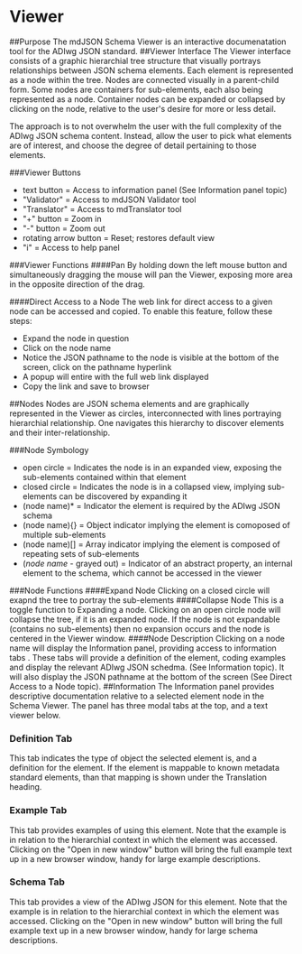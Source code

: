 # Viewer
##Purpose
The mdJSON Schema Viewer is an interactive documenatation tool for the ADIwg JSON standard.
##Viewer Interface
The Viewer interface consists of a graphic hierarchial tree structure that visually portrays relationships between JSON schema elements. Each element is represented as a node within the tree. Nodes are connected visually in a parent-child form. Some nodes are containers for sub-elements, each also being represented as a node. Container nodes can be expanded or collapsed by clicking on the node, relative to the user's desire for more or less detail.

The approach is to not overwhelm the user with the full complexity of the ADIwg JSON schema content. Instead, allow the user to pick what elements are of interest, and choose the degree of detail pertaining to those elements.

###Viewer Buttons

+ text button = Access to information panel (See Information panel topic)
+ "Validator" = Access to mdJSON Validator tool
+ "Translator" = Access to mdTranslator tool
+ "+" button = Zoom in
+ "-" button = Zoom out
+ rotating arrow button = Reset; restores default view
+ "i" = Access to help panel

###Viewer Functions
####Pan
By holding down the left mouse button and simultaneously dragging the mouse will pan the Viewer, exposing more area in the opposite direction of the drag.

####Direct Access to a Node
The web link for direct access to a given node can be accessed and copied. To enable this feature, follow these steps:
+ Expand the node in question
+ Click on the node name
+ Notice the JSON pathname to the node is visible at the bottom of the screen, click on the pathname hyperlink
+ A popup will entire with the full web link displayed
+ Copy the link and save to browser

##Nodes
Nodes are JSON schema elements and are graphically represented in the Viewer as circles, interconnected with lines portraying hierarchial relationship. One navigates this hierarchy to discover elements and their inter-relationship.

###Node Symbology
+ open circle = Indicates the node is in an expanded view, exposing the sub-elements contained within that element
+ closed circle = Indicates the node is in a collapsed view, implying sub-elements can be discovered by expanding it
+ (node name)* = Indicator the element is required by the ADIwg JSON schema
+ (node name){} = Object indicator implying the element is comoposed of multiple sub-elements
+ (node name)[] = Array indicator implying the element is composed of repeating sets of sub-elements
+ (*node name* - grayed out) = Indicator of an abstract property, an internal element to the schema, which cannot be accessed in the viewer

###Node Functions
####Expand Node
Clicking on a closed circle will exapnd the tree to portray the sub-elements
####Collapse Node
This is a toggle function to Expanding a node. Clicking on an open circle node will collapse the tree, if it is an expanded node. If the node is not expandable (contains no sub-elements) then no expansion occurs and the node is centered in the Viewer window.
####Node Description
Clicking on a node name will display the Information panel, providing access to information tabs . These tabs will provide a definition of the element, coding examples and display the relevant ADIwg JSON schedma. (See Information topic). It will also display the JSON pathname at the bottom of the screen (See Direct Access to a Node topic).
##Information
The Information panel provides descriptive documentation relative to a selected element node in the Schema Viewer. The panel has three modal tabs at the top, and a text viewer below.

### Definition Tab
This tab indicates the type of object the selected element is, and a definition for the element. If the element is mappable to known metadata standard elements, than that mapping is shown under the Translation heading.
### Example Tab
This tab provides examples of using this element. Note that the example is in relation to the hierarchial context in which the element was accessed. Clicking on the "Open in new window" button will bring the full example text up in a new browser window, handy for large example descriptions.
### Schema Tab
This tab provides a view of the ADIwg JSON for this element. Note that the example is in relation to the hierarchial context in which the element was accessed. Clicking on the "Open in new window" button will bring the full example text up in a new browser window, handy for large schema descriptions.
